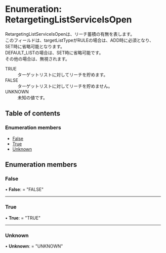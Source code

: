 # Enumeration: RetargetingListServiceIsOpen


<div lang=\"ja\"> RetargetingListServiceIsOpenは、リーチ蓄積の有無を表します。<br> このフィールドは、targetListTypeがRULEの場合は、ADD時に必須となり、SET時に省略可能となります。<br> DEFAULT_LISTの場合は、SET時に省略可能です。<br> その他の場合は、無視されます。 </div>  <dl class=term>   <dt class=\"term__item\">TRUE</dt>   <dd class=\"term__desc\"><span lang=\"ja\">ターゲットリストに対してリーチを貯めます。</span></dd>   <dt class=\"term__item\">FALSE</dt>   <dd class=\"term__desc\"><span lang=\"ja\">ターゲットリストに対してリーチを貯めません。</span></dd>   <dt class=\"term__item\">UNKNOWN</dt>   <dd class=\"term__desc\"><span lang=\"ja\">未知の値です。</span></dd> </dl>

## Table of contents

### Enumeration members

- [False](retargetinglistserviceisopen.md#false)
- [True](retargetinglistserviceisopen.md#true)
- [Unknown](retargetinglistserviceisopen.md#unknown)

## Enumeration members

### False

• **False**: = "FALSE"

___

### True

• **True**: = "TRUE"

___

### Unknown

• **Unknown**: = "UNKNOWN"
